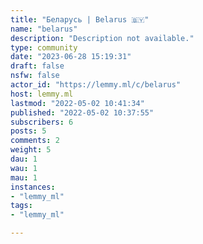 ```yaml
---
title: "Беларусь | Belarus 🇧🇾" 
name: "belarus"
description: "Description not available."
type: community
date: "2023-06-28 15:19:31"
draft: false
nsfw: false
actor_id: "https://lemmy.ml/c/belarus"
host: lemmy.ml
lastmod: "2022-05-02 10:41:34"
published: "2022-05-02 10:37:55"
subscribers: 6
posts: 5
comments: 2
weight: 5
dau: 1
wau: 1
mau: 1
instances:
- "lemmy_ml"
tags: 
- "lemmy_ml"

---
```

